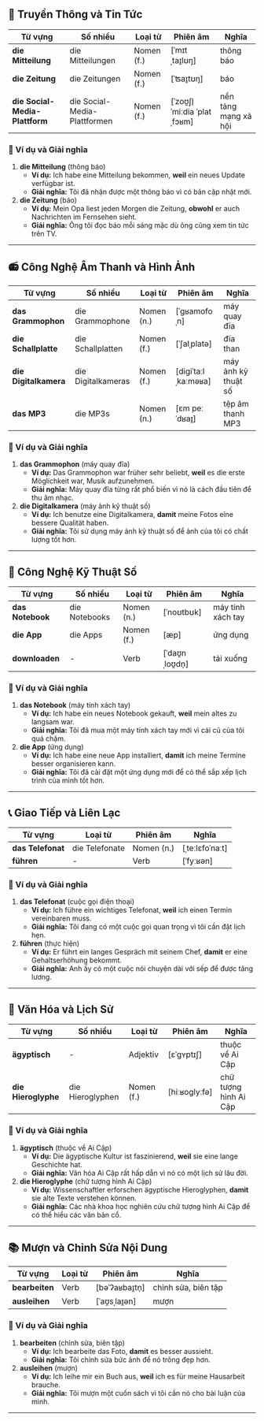 ## **📰 Truyền Thông và Tin Tức**

|**Từ vựng**|**Số nhiều**|**Loại từ**|**Phiên âm**|**Nghĩa**|
|---|---|---|---|---|
|**die Mitteilung**|die Mitteilungen|Nomen (f.)|[ˈmɪtˌtaɪ̯lʊŋ]|thông báo|
|**die Zeitung**|die Zeitungen|Nomen (f.)|[ˈʦaɪ̯tʊŋ]|báo|
|**die Social-Media-Plattform**|die Social-Media-Plattformen|Nomen (f.)|[ˈzoʊ̯ʃl̩ ˈmiːdia ˈplatˌfɔʁm]|nền tảng mạng xã hội|

### **📌 Ví dụ và Giải nghĩa**

1. **die Mitteilung** (thông báo)
    - **Ví dụ:** Ich habe eine Mitteilung bekommen, **weil** ein neues Update verfügbar ist.
    - **Giải nghĩa:** Tôi đã nhận được một thông báo vì có bản cập nhật mới.
2. **die Zeitung** (báo)
    - **Ví dụ:** Mein Opa liest jeden Morgen die Zeitung, **obwohl** er auch Nachrichten im Fernsehen sieht.
    - **Giải nghĩa:** Ông tôi đọc báo mỗi sáng mặc dù ông cũng xem tin tức trên TV.

---

## **📻 Công Nghệ Âm Thanh và Hình Ảnh**

|**Từ vựng**|**Số nhiều**|**Loại từ**|**Phiên âm**|**Nghĩa**|
|---|---|---|---|---|
|**das Grammophon**|die Grammophone|Nomen (n.)|[ˈɡʁamofoˌn]|máy quay đĩa|
|**die Schallplatte**|die Schallplatten|Nomen (f.)|[ˈʃalˌplatə]|đĩa than|
|**die Digitalkamera**|die Digitalkameras|Nomen (f.)|[diɡiˈtaːlˌkaːməʁa]|máy ảnh kỹ thuật số|
|**das MP3**|die MP3s|Nomen (n.)|[ɛm peː ˈdʁaɪ̯]|tệp âm thanh MP3|

### **📌 Ví dụ và Giải nghĩa**

1. **das Grammophon** (máy quay đĩa)
    - **Ví dụ:** Das Grammophon war früher sehr beliebt, **weil** es die erste Möglichkeit war, Musik aufzunehmen.
    - **Giải nghĩa:** Máy quay đĩa từng rất phổ biến vì nó là cách đầu tiên để thu âm nhạc.
2. **die Digitalkamera** (máy ảnh kỹ thuật số)
    - **Ví dụ:** Ich benutze eine Digitalkamera, **damit** meine Fotos eine bessere Qualität haben.
    - **Giải nghĩa:** Tôi sử dụng máy ảnh kỹ thuật số để ảnh của tôi có chất lượng tốt hơn.

---

## **📱 Công Nghệ Kỹ Thuật Số**

|**Từ vựng**|**Số nhiều**|**Loại từ**|**Phiên âm**|**Nghĩa**|
|---|---|---|---|---|
|**das Notebook**|die Notebooks|Nomen (n.)|[ˈnoʊtbʊk]|máy tính xách tay|
|**die App**|die Apps|Nomen (f.)|[æp]|ứng dụng|
|**downloaden**|-|Verb|[ˈdaʊ̯nˌloʊ̯dn̩]|tải xuống|

### **📌 Ví dụ và Giải nghĩa**

1. **das Notebook** (máy tính xách tay)
    - **Ví dụ:** Ich habe ein neues Notebook gekauft, **weil** mein altes zu langsam war.
    - **Giải nghĩa:** Tôi đã mua một máy tính xách tay mới vì cái cũ của tôi quá chậm.
2. **die App** (ứng dụng)
    - **Ví dụ:** Ich habe eine neue App installiert, **damit** ich meine Termine besser organisieren kann.
    - **Giải nghĩa:** Tôi đã cài đặt một ứng dụng mới để có thể sắp xếp lịch trình của mình tốt hơn.

---

## **📞 Giao Tiếp và Liên Lạc**

|**Từ vựng**|**Loại từ**|**Phiên âm**|**Nghĩa**|
|---|---|---|---|
|**das Telefonat**|die Telefonate|Nomen (n.)|[ˌteːlɛfoˈnaːt]|
|**führen**|-|Verb|[ˈfyːʁən]|

### **📌 Ví dụ và Giải nghĩa**

1. **das Telefonat** (cuộc gọi điện thoại)
    - **Ví dụ:** Ich führe ein wichtiges Telefonat, **weil** ich einen Termin vereinbaren muss.
    - **Giải nghĩa:** Tôi đang có một cuộc gọi quan trọng vì tôi cần đặt lịch hẹn.
2. **führen** (thực hiện)
    - **Ví dụ:** Er führt ein langes Gespräch mit seinem Chef, **damit** er eine Gehaltserhöhung bekommt.
    - **Giải nghĩa:** Anh ấy có một cuộc nói chuyện dài với sếp để được tăng lương.

---

## **🏺 Văn Hóa và Lịch Sử**

|**Từ vựng**|**Số nhiều**|**Loại từ**|**Phiên âm**|**Nghĩa**|
|---|---|---|---|---|
|**ägyptisch**|-|Adjektiv|[ɛˈɡʏptɪʃ]|thuộc về Ai Cập|
|**die Hieroglyphe**|die Hieroglyphen|Nomen (f.)|[hiːʁoɡlyːfə]|chữ tượng hình Ai Cập|

### **📌 Ví dụ và Giải nghĩa**

1. **ägyptisch** (thuộc về Ai Cập)
    - **Ví dụ:** Die ägyptische Kultur ist faszinierend, **weil** sie eine lange Geschichte hat.
    - **Giải nghĩa:** Văn hóa Ai Cập rất hấp dẫn vì nó có một lịch sử lâu đời.
2. **die Hieroglyphe** (chữ tượng hình Ai Cập)
    - **Ví dụ:** Wissenschaftler erforschen ägyptische Hieroglyphen, **damit** sie alte Texte verstehen können.
    - **Giải nghĩa:** Các nhà khoa học nghiên cứu chữ tượng hình Ai Cập để có thể hiểu các văn bản cổ.

---

## **📚 Mượn và Chỉnh Sửa Nội Dung**

|**Từ vựng**|**Loại từ**|**Phiên âm**|**Nghĩa**|
|---|---|---|---|
|**bearbeiten**|Verb|[bəˈʔaʁbaɪ̯tn̩]|chỉnh sửa, biên tập|
|**ausleihen**|Verb|[ˈaʊ̯sˌlaɪ̯ən]|mượn|

### **📌 Ví dụ và Giải nghĩa**

1. **bearbeiten** (chỉnh sửa, biên tập)
    - **Ví dụ:** Ich bearbeite das Foto, **damit** es besser aussieht.
    - **Giải nghĩa:** Tôi chỉnh sửa bức ảnh để nó trông đẹp hơn.
2. **ausleihen** (mượn)
    - **Ví dụ:** Ich leihe mir ein Buch aus, **weil** ich es für meine Hausarbeit brauche.
    - **Giải nghĩa:** Tôi mượn một cuốn sách vì tôi cần nó cho bài luận của mình.

---